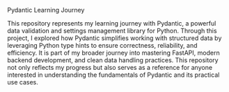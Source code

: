 Pydantic Learning Journey

This repository represents my learning journey with Pydantic, a powerful data validation and settings management library for Python. Through this project, I explored how Pydantic simplifies working with structured data by leveraging Python type hints to ensure correctness, reliability, and efficiency. It is part of my broader journey into mastering FastAPI, modern backend development, and clean data handling practices. This repository not only reflects my progress but also serves as a reference for anyone interested in understanding the fundamentals of Pydantic and its practical use cases.
